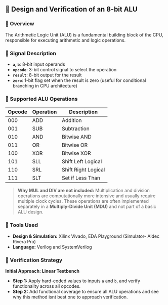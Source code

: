 
## 🔧 Design and Verification of an 8-bit ALU

### 🧠 Overview

The Arithmetic Logic Unit (ALU) is a fundamental building block of the CPU, responsible for executing arithmetic and logic operations. 

### 📶 Signal Description

* **`a`, `b`**: 8-bit input operands
* **`opcode`**: 3-bit control signal to select the operation
* **`result`**: 8-bit output for the result
* **`zero`**: 1-bit flag set when the result is zero (useful for conditional branching in CPU architecture)


### 🔢 Supported ALU Operations

| Opcode | Operation | Description         |
| ------ | --------- | ------------------- |
| 000    | ADD       | Addition            |
| 001    | SUB       | Subtraction         |
| 010    | AND       | Bitwise AND         |
| 011    | OR        | Bitwise OR          |
| 100    | XOR       | Bitwise XOR         |
| 101    | SLL       | Shift Left Logical  |
| 110    | SRL       | Shift Right Logical |
| 111    | SLT       | Set if Less Than    |

> **Why MUL and DIV are not included:**
> Multiplication and division operations are computationally more intensive and usually require multiple clock cycles. These operations are often implemented separately in a **Multiply-Divide Unit (MDU)** and not part of a basic ALU design.

### 🧰 Tools Used

* **Design & Simulation:** Xilinx Vivado, EDA Playground (Simulator- Aldec Rivera Pro)
* **Language:** Verilog and SystemVerilog

### 🧪 Verification Strategy

**Initial Approach: Linear Testbench**

* **Step 1:** Apply hard-coded values to inputs `a` and `b`, and verify functionality across all opcodes.
* **Step 2:** Add functional coverage to ensure all ALU operations and see why this method isnt best one to approach verification. 



